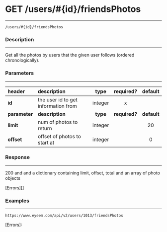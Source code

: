 # GET /users/#{id}/friendsPhotos 
***
`/users/#{id}/friendsPhotos`

### Description
***
Get all the photos by users that the given user follows (ordered chronologically).

### Parameters
***

|header| description| type |required? |default|
|:---------|:--------------|:----------:|:------------:|:------------:|
|**id**|the user id to get information from|integer|x||
|**parameter**| **description**| **type** |**required?** |**default**|
|**limit**|num of photos to return|integer||20|
|**offset**|offset of photos to start at|integer||0|


### Response
***

200 and and a dictionary containing limit, offset, total and an array of photo objects



[Errors][]

### Examples
***

`https://www.eyeem.com/api/v2/users/1013/friendsPhotos`







[Errors]: 